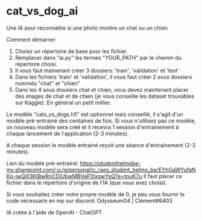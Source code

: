 # cat_vs_dog_ai
Une IA pour reconnaitre si une photo montre un chat ou un chien


Comment démarrer:
  1. Choisir un répertoire de base pour les fichier.
  2. Remplacer dans "ai.py" les termes "YOUR_PATH" par le chemin du répertoire choisi.
  3. Il vous faut mainenant créer 3 dossiers: 'train', 'validation' et 'test'
  4. Dans les fichiers 'train' et 'validation', il vous faut créer 2 sous dossiers nommés "chat" et "chien"
  5. Dans les 4 sous dossiers chat et chien, vous devez maintenant placer des images de chat et de chien (je vous conseille les dataset trouvables sur Kaggle). En général un petit millier.
  
  
Le modèle "cats_vs_dogs.h5" est optionnel mais conseillé, il s'agit d'un modèle pré-entrainé des centaines de fois. Si vous n'utilisez pas ce modèle, un nouveau modèle  sera créé et il recevra 1 session d'entrainement à chaque lancement de l'application (2-3 minutes).

A chaque session le modèle entrainé reçoit une séance d'entrainement (2-3 minutes).

Lien du modèle pré-entrainé: https://studenthelmobe-my.sharepoint.com/:u:/g/personal/c_raes_student_helmo_be/EYhGaWYufaNKp-iwQiII3KIBwRnCDIUbwMBVeP2lxgwYsQ?e=tnuK7u
Il faut placer ce fichier dans le répertoire d'origine de l'IA (que vous avez choisi).

Si vous souhaitez créer votre propre modèle de 0, je peu vous fournir le code nécessaire en mp sur discord: Odysseum04 | Clément#6403

IA créée à l'aide de OpenAI - ChatGPT
